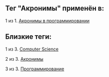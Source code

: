 ## Тег "Акронимы" применён в:

1 из 1. [Акронимы в программировании](../Computer%20science/Акронимы%20в%20программировании.md)

## Близкие теги:

1 из 3. [Computer Science](./computer%20science.md)

2 из 3. [Акронимы](./акронимы.md)

3 из 3. [Программирование](./программирование.md)

